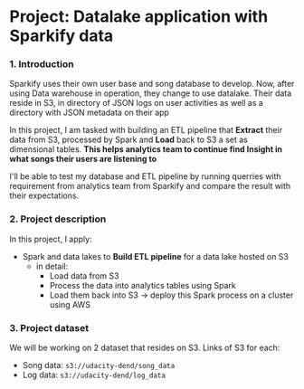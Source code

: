 # Project: Datalake application with Sparkify data
### 1. Introduction

Sparkify uses their own user base and song database to develop. Now, after using Data warehouse in operation, they change to use datalake. Their data reside in S3, in directory of JSON logs on user activities as well as a directory with JSON metadata on their app

In this project, I am tasked with building an ETL pipeline that **Extract** their data from S3, processed by Spark and **Load** back to S3 a set as dimensional tables. **This helps analytics team to continue find Insight in what songs their users are listening to**

I'll be able to test my database and ETL pipeline by running querries with requirement from analytics team from Sparkify and compare the result with their expectations.

### 2. Project description

In this project, I apply:
- Spark and data lakes to **Build ETL pipeline** for a data lake hosted on S3
  - in detail:
    - Load data from S3
    - Process the data into analytics tables using Spark 
    - Load them back into S3
    -> deploy this Spark process on a cluster using AWS
    
### 3. Project dataset

We will be working on 2 dataset that resides on S3. Links of S3 for each:

- Song data: `s3://udacity-dend/song_data`
- Log data: `s3://udacity-dend/log_data`  

